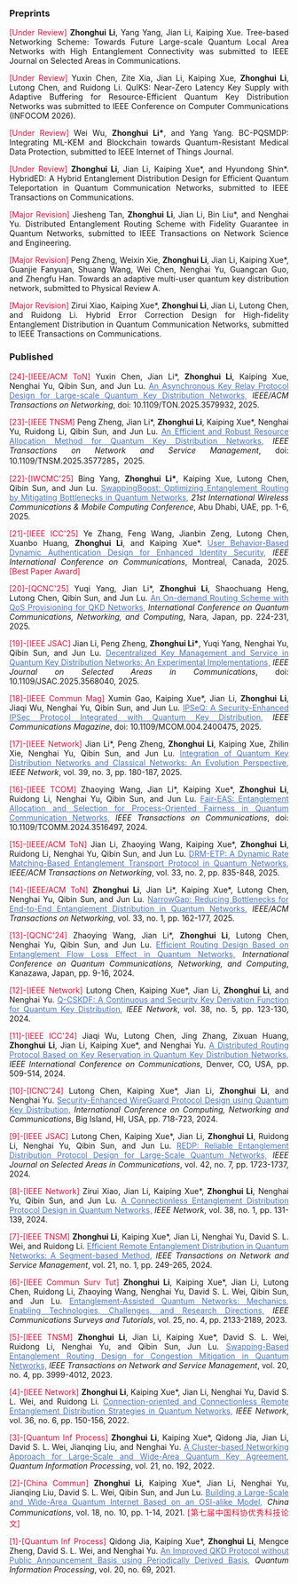 ### Preprints

<p style="text-align:justify"><span style="color: crimson;">[Under Review]</span> <b>Zhonghui Li</b>, Yang  Yang, Jian Li, Kaiping Xue. Tree-based Networking Scheme: Towards Future Large-scale Quantum Local Area Networks with High Entanglement Connectivity was submitted to IEEE Journal on Selected Areas in Communications.</p> 

<p style="text-align:justify"><span style="color: crimson;">[Under Review]</span> Yuxin Chen, Zite Xia, Jian Li, Kaiping Xue, <b>Zhonghui Li</b>, Lutong Chen, and Ruidong Li. QuIKS: Near-Zero Latency Key Supply with Adaptive Buffering for Resource-Efficient Quantum Key Distribution Networks was submitted to IEEE Conference on Computer Communications (INFOCOM 2026).</p> 

<p style="text-align:justify"><span style="color: crimson;">[Under Review]</span> Wei Wu, <b>Zhonghui Li*</b>, and Yang Yang. BC-PQSMDP: Integrating ML-KEM and Blockchain towards Quantum-Resistant Medical Data Protection, submitted to IEEE Internet of Things Journal.</p>

<p style="text-align:justify"><span style="color: crimson;">[Under Review]</span> <b>Zhonghui Li</b>, Jian Li, Kaiping Xue*, and Hyundong Shin*. HybridED: A Hybrid Entanglement Distribution Design for Efficient Quantum Teleportation in Quantum Communication Networks, submitted to IEEE Transactions on Communications.</p>

<p style="text-align:justify"><span style="color: crimson;">[Major Revision]</span> Jiesheng Tan, <b>Zhonghui Li</b>, Jian Li, Bin Liu*, and Nenghai Yu. Distributed Entanglement Routing Scheme with Fidelity Guarantee in Quantum Networks, submitted to IEEE Transactions on Network Science and Engineering.</p>

<p style="text-align:justify"><span style="color: crimson;">[Major Revision]</span> Peng Zheng, Weixin Xie, <b>Zhonghui Li</b>, Jian Li, Kaiping Xue*, Guanjie Fanyuan, Shuang Wang, Wei Chen, Nenghai Yu, Guangcan Guo, and Zhengfu Han. Towards an adaptive multi-user quantum key distribution network, submitted to Physical Review A.</p>

<p style="text-align:justify"><span style="color: crimson;">[Major Revision]</span> Zirui Xiao, Kaiping Xue*, <b>Zhonghui Li</b>, Jian Li, Lutong Chen, and Ruidong Li. Hybrid Error Correction Design for High-fidelity Entanglement Distribution in Quantum Communication Networks, submitted to IEEE Transactions on Communications.</p>
                        

### Published

<p style="text-align:justify"><span style="color: crimson; background-color=rgb(57, 115, 142)">[24]-[IEEE/ACM ToN]</span> Yuxin Chen, Jian Li*, <b>Zhonghui Li</b>, Kaiping Xue, Nenghai Yu, Qibin Sun, and Jun Lu. <a href="https://ieeexplore.ieee.org/document/11048413" style="color: rgba(74, 117, 192, 1);">An Asynchronous Key Relay Protocol Design for Large-scale Quantum Key Distribution Networks,</a> <span style="font-style: italic;">IEEE/ACM Transactions on Networking</span>, doi: 10.1109/TON.2025.3579932, 2025.</p>

<p style="text-align:justify"><span style="color: crimson;">[23]-[IEEE TNSM]</span> Peng Zheng, Jian Li*, <b>Zhonghui Li</b>, Kaiping Xue*, Nenghai Yu, Ruidong Li, Qibin Sun, and Jun Lu. <a href="https://ieeexplore.ieee.org/abstract/document/11027590" style="color: rgba(74, 117, 192, 1);">An Efficient and Robust Resource Allocation Method for Quantum Key Distribution Networks,</a> <span style="font-style: italic;">IEEE Transactions on Network and Service Management</span>, doi: 10.1109/TNSM.2025.3577285，2025.</p>

<p style="text-align:justify"><span style="color: crimson;">[22]-[IWCMC'25]</span> Bing Yang, <b>Zhonghui Li*</b>, Kaiping Xue, Lutong Chen, Qibin Sun, and Jun Lu. <a href="https://ieeexplore.ieee.org/abstract/document/11059641" style="color: rgba(74, 117, 192, 1);">SwappingBoost: Optimizing Entanglement Routing by Mitigating Bottlenecks in Quantum Networks,</a> <span style="font-style: italic;"> 21st International Wireless Communications & Mobile Computing Conference</span>, Abu Dhabi, UAE, pp. 1-6, 2025.</p>

<p style="text-align:justify"><span style="color: crimson;">[21]-[IEEE ICC'25]</span> Ye Zhang, Feng Wang, Jianbin Zeng, Lutong Chen, Xuanbo Huang, <b>Zhonghui Li</b>, and Kaiping Xue*. <a href="" style="color: rgba(74, 117, 192, 1);">User Behavior-Based Dynamic Authentication Design for Enhanced Identity Security,</a> <span style="font-style: italic;"> IEEE International Conference on Communications</span>, Montreal, Canada, 2025. <span style="color: crimson;">[Best Paper Award]</span></p>

<p style="text-align:justify"><span style="color: crimson;">[20]-[QCNC'25]</span> Yuqi Yang, Jian Li*, <b>Zhonghui Li</b>, Shaochuang Heng, Lutong Chen, Qibin Sun, and Jun Lu. <a href="https://ieeexplore.ieee.org/document/11000142" style="color: rgba(74, 117, 192, 1);">An On-demand Routing Scheme with QoS Provisioning for QKD Networks,</a> <span style="font-style: italic;"> International Conference on Quantum Communications, Networking, and Computing</span>, Nara, Japan, pp. 224-231, 2025.</p>

<p style="text-align:justify"><span style="color: crimson;">[19]-[IEEE JSAC]</span> Jian Li, Peng Zheng, <b>Zhonghui Li*</b>, Yuqi Yang, Nenghai Yu, Qibin Sun, and Jun Lu. <a href="https://ieeexplore.ieee.org/document/11003481" style="color: rgba(74, 117, 192, 1);">Decentralized Key Management and Service in Quantum Key Distribution Networks: An Experimental Implementations,</a> <span style="font-style: italic;"> IEEE Journal on Selected Areas in Communications</span>, doi: 10.1109/JSAC.2025.3568040, 2025.</p>

<p style="text-align:justify"><span style="color: crimson;">[18]-[IEEE Commun Mag]</span> Xumin Gao, Kaiping Xue*, Jian Li, <b>Zhonghui Li</b>, Jiaqi Wu, Nenghai Yu, Qibin Sun, and Jun Lu. <a href="https://ieeexplore.ieee.org/abstract/document/10924694" style="color: rgba(74, 117, 192, 1);">IPSeQ: A Security-Enhanced IPSec Protocol Integrated with Quantum Key Distribution,</a> <span style="font-style: italic;"> IEEE Communications Magazine</span>, doi: 10.1109/MCOM.004.2400475, 2025.</p>

<p style="text-align:justify"><span style="color: crimson;">[17]-[IEEE Network]</span> Jian Li*, Peng Zheng, <b>Zhonghui Li</b>, Kaiping Xue, Zhilin Xie, Nenghai Yu, Qibin Sun, and Jun Lu. <a href="https://ieeexplore.ieee.org/abstract/document/10886940" style="color: rgba(74, 117, 192, 1);">Integration of Quantum Key Distribution Networks and Classical Networks: An Evolution Perspective,</a> <span style="font-style: italic;"> IEEE Network</span>, vol. 39, no. 3, pp. 180-187, 2025. 

<p style="text-align:justify"><span style="color: crimson;">[16]-[IEEE TCOM]</span> Zhaoying Wang, Jian Li*, Kaiping Xue*, <b>Zhonghui Li</b>, Ruidong Li, Nenghai Yu, Qibin Sun, and Jun Lu. <a href="https://ieeexplore.ieee.org/abstract/document/10794776" style="color: rgba(74, 117, 192, 1);">Fair-EAS: Entanglement Allocation and Selection for Process-Oriented Fairness in Quantum Communication Networks,</a> <span style="font-style: italic;">IEEE Transactions on Communications</span>, doi: 10.1109/TCOMM.2024.3516497, 2024.</p>

<p style="text-align:justify"><span style="color: crimson;">[15]-[IEEE/ACM ToN]</span> Jian Li, Zhaoying Wang, Kaiping Xue*, <b>Zhonghui Li</b>, Ruidong Li, Nenghai Yu, Qibin Sun, and Jun Lu. <a href="https://ieeexplore.ieee.org/abstract/document/10778612" style="color: rgba(74, 117, 192, 1);">DRM-ETP: A Dynamic Rate Matching-Based Entanglement Transport Protocol in Quantum Networks,</a> <span style="font-style: italic;">IEEE/ACM Transactions on Networking</span>, vol. 33, no. 2, pp. 835-848, 2025.</p>

<p style="text-align:justify"><span style="color: crimson;">[14]-[IEEE/ACM ToN]</span> <b>Zhonghui Li</b>, Jian Li*, Kaiping Xue*, Lutong Chen, Nenghai Yu, Qibin Sun, and Jun Lu. <a href="https://ieeexplore.ieee.org/abstract/document/10720195" style="color: rgba(74, 117, 192, 1);">NarrowGap: Reducing Bottlenecks for End-to-End Entanglement Distribution in Quantum Networks,</a> <span style="font-style: italic;">IEEE/ACM Transactions on Networking</span>,  vol. 33, no. 1, pp. 162-177, 2025.</p>

<p style="text-align:justify"><span style="color: crimson;">[13]-[QCNC'24]</span> Zhaoying Wang, Jian Li*, <b>Zhonghui Li</b>, Lutong Chen, Nenghai Yu, Qibin Sun, and Jun Lu. <a href="https://ieeexplore.ieee.org/abstract/document/10628434" style="color: rgba(74, 117, 192, 1);">Efficient Routing Design Based on Entanglement Flow Loss Effect in Quantum Networks,</a> <span style="font-style: italic;">International Conference on Quantum Communications, Networking, and Computing</span>, Kanazawa, Japan, pp. 9-16, 2024.</p>

<p style="text-align:justify"><span style="color: crimson;">[12]-[IEEE Network]</span> Lutong Chen, Kaiping Xue*, Jian Li, <b>Zhonghui Li</b>, and Nenghai Yu. <a href="https://ieeexplore.ieee.org/abstract/document/10517672" style="color: rgba(74, 117, 192, 1);">Q-CSKDF: A Continuous and Security Key Derivation Function for Quantum Key Distribution,</a> <span style="font-style: italic;">IEEE Network</span>, vol. 38, no. 5, pp. 123-130, 2024.</p>

<p style="text-align:justify"><span style="color: crimson;">[11]-[IEEE ICC'24]</span> Jiaqi Wu, Lutong Chen, Jing Zhang, Zixuan Huang, <b>Zhonghui Li</b>, Jian Li, Kaiping Xue*, and Nenghai Yu. <a href="https://ieeexplore.ieee.org/abstract/document/10622992" style="color: rgba(74, 117, 192, 1);">A Distributed Routing Protocol Based on Key Reservation in Quantum Key Distribution Networks,</a> <span style="font-style: italic;">IEEE International Conference on Communications</span>, Denver, CO, USA, pp. 509-514, 2024.</p>

<p style="text-align:justify"><span style="color: crimson;">[10]-[ICNC'24]</span> Lutong Chen, Kaiping Xue*, Jian Li, <b>Zhonghui Li</b>, and Nenghai Yu. <a href="https://ieeexplore.ieee.org/abstract/document/10556292" style="color: rgba(74, 117, 192, 1);">Security-Enhanced WireGuard Protocol Design using Quantum Key Distribution,</a> <span style="font-style: italic;">International Conference on Computing, Networking and Communications</span>, Big Island, HI, USA, pp. 718-723, 2024.</p>

<p style="text-align:justify"><span style="color: crimson;">[9]-[IEEE JSAC]</span> Lutong Chen, Kaiping Xue*, Jian Li, <b>Zhonghui Li</b>, Ruidong Li, Nenghai Yu, Qibin Sun, and Jun Lu. <a href="https://ieeexplore.ieee.org/abstract/document/10477626" style="color: rgba(74, 117, 192, 1);">REDP: Reliable Entanglement Distribution Protocol Design for Large-Scale Quantum Networks,</a> <span style="font-style: italic;">IEEE Journal on Selected Areas in Communications</span>, vol. 42, no. 7, pp. 1723-1737, 2024.</p>

<p style="text-align:justify"><span style="color: crimson;">[8]-[IEEE Network]</span> Zirui Xiao, Jian Li, Kaiping Xue*, <b>Zhonghui Li</b>, Nenghai Yu, Qibin Sun, and Jun Lu. <a href="https://ieeexplore.ieee.org/abstract/document/10274626" style="color: rgba(74, 117, 192, 1);">A Connectionless Entanglement Distribution Protocol Design in Quantum Networks,</a> <span style="font-style: italic;">IEEE Network</span>, vol. 38, no. 1, pp. 131-139, 2024.</p>

<p style="text-align:justify"><span style="color: crimson;">[7]-[IEEE TNSM]</span> <b>Zhonghui Li</b>, Kaiping Xue*, Jian Li, Nenghai Yu, David S. L. Wei, and Ruidong Li. <a href="https://ieeexplore.ieee.org/abstract/document/10185987" style="color: rgba(74, 117, 192, 1);">Efficient Remote Entanglement Distribution in Quantum Networks: A Segment-based Method,</a> <span style="font-style: italic;">IEEE Transactions on Network and Service Management</span>, vol. 21, no. 1, pp. 249-265, 2024.</p>

<p style="text-align:justify"><span style="color: crimson;">[6]-[IEEE Commun Surv Tut]</span> <b>Zhonghui Li</b>, Kaiping Xue*, Jian Li, Lutong Chen, Ruidong Li, Zhaoying Wang, Nenghai Yu, David S. L. Wei, Qibin Sun, and Jun Lu. <a href="https://ieeexplore.ieee.org/abstract/document/10177948" style="color: rgba(74, 117, 192, 1);">Entanglement-Assisted Quantum Networks: Mechanics, Enabling Technologies, Challenges, and Research Directions,</a> <span style="font-style: italic;">IEEE Communications Surveys and Tutorials</span>, vol. 25, no. 4, pp. 2133-2189, 2023.</p>

<p style="text-align:justify"><span style="color: crimson;">[5]-[IEEE TNSM]</span> <b>Zhonghui Li</b>, Jian Li, Kaiping Xue*, David S. L. Wei, Ruidong Li, Nenghai Yu, and Qibin Sun, Jun Lu. <a href="https://ieeexplore.ieee.org/abstract/document/10123997" style="color: rgba(74, 117, 192, 1);">Swapping-Based Entanglement Routing Design for Congestion Mitigation in Quantum Networks,</a> <span style="font-style: italic;">IEEE Transactions on Network and Service Management</span>, vol. 20, no. 4, pp. 3999-4012, 2023.</p>

<p style="text-align:justify"><span style="color: crimson;">[4]-[IEEE Network]</span> <b>Zhonghui Li</b>, Kaiping Xue*, Jian Li, Nenghai Yu, David S. L. Wei, and Ruidong Li. <a href="https://ieeexplore.ieee.org/abstract/document/9839638" style="color: rgba(74, 117, 192, 1);">Connection-oriented and Connectionless Remote Entanglement Distribution Strategies in Quantum Networks,</a> <span style="font-style: italic;">IEEE Network</span>, vol. 36, no. 6, pp. 150-156, 2022.</p>

<p style="text-align:justify"><span style="color: crimson;">[3]-[Quantum Inf Process]</span> <b>Zhonghui Li</b>, Kaiping Xue*, Qidong Jia, Jian Li, David S. L. Wei, Jianqing Liu, and Nenghai Yu. <a href="https://link.springer.com/article/10.1007/s11128-022-03528-3" style="color: rgba(74, 117, 192, 1);">A Cluster-based Networking Approach for Large-Scale and Wide-Area Quantum Key Agreement,</a> <span style="font-style: italic;">Quantum Information Processing</span>, vol. 21, no. 192, 2022.</p>

<p style="text-align:justify"><span style="color: crimson;">[2]-[China Commun]</span> <b>Zhonghui Li</b>, Kaiping Xue*, Jian Li, Nenghai Yu, Jianqing Liu, David S. L. Wei, Qibin Sun, and Jun Lu. <a href="https://ieeexplore.ieee.org/abstract/document/9597613" style="color: rgba(74, 117, 192, 1);">Building a Large-Scale and Wide-Area Quantum Internet Based on an OSI-alike Model,</a> <span style="font-style: italic;">China Communications</span>, vol. 18, no. 10, pp. 1-14, 2021. <span style="color: crimson;">[第七届中国科协优秀科技论文]</span></p>

<p style="text-align:justify"><span style="color: crimson;">[1]-[Quantum Inf Process]</span> Qidong Jia, Kaiping Xue*, <b>Zhonghui Li</b>, Mengce Zheng, David S. L. Wei, and Nenghai Yu. <a href="https://link.springer.com/article/10.1007/s11128-021-03000-8" style="color: rgba(74, 117, 192, 1);">An Improved QKD Protocol without Public Announcement Basis using Periodically Derived Basis,</a> <span style="font-style: italic;">Quantum Information Processing</span>, vol. 20, no. 69, 2021.</p>
